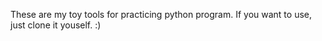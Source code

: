 These are my toy tools for practicing python program.
If you want to use, just clone it youself. :)
